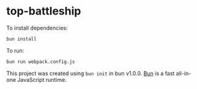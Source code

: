 # top-battleship

To install dependencies:

```bash
bun install
```

To run:

```bash
bun run webpack.config.js
```

This project was created using `bun init` in bun v1.0.0. [Bun](https://bun.sh) is a fast all-in-one JavaScript runtime.

